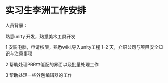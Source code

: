 # 实习生李洲工作安排

人员背景：

熟悉unity 开发，熟悉美术工具开发

1 安装电脑，申请权限，熟悉wiki,导入unity工程 1-2 天，介绍公司与项目安全知识与注意事项

2 帮助处理PBR中低配的界面以及批量处理工作

3 帮助处理一些外包编辑器的工作

